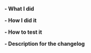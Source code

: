 <!--
Please make sure you've read and understood our contributing guidelines;
https://github.com/docker/swarmkit/blob/master/CONTRIBUTING.md

** Make sure all your commits include a signature generated with `git commit -s` **

For additional information on our contributing process, read our contributing
guide https://docs.docker.com/opensource/code/

If this is a bug fix, make sure your description includes "fixes #xxxx", or
"closes #xxxx"

Please provide the following information:
-->

**- What I did**

**- How I did it**

**- How to test it**

**- Description for the changelog**
<!--
Write a short (one line) summary that describes the changes in this
pull request for inclusion in the changelog:
-->

